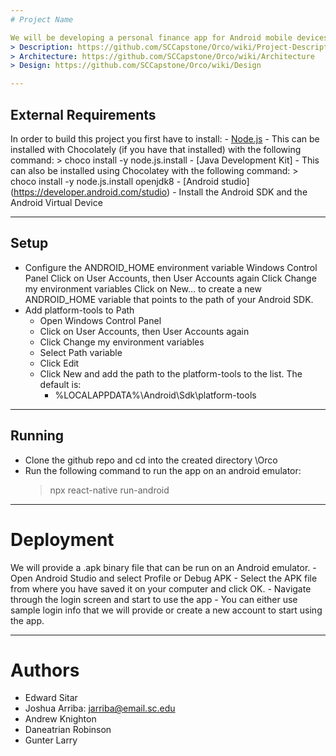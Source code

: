 ```yaml
---
# Project Name

We will be developing a personal finance app for Android mobile devices. The app will allow users to keep track of their savings and expenses as well as invest in the stock market and learn more about the financial world with up-to-date news articles that are uploaded into the app.
> Description: https://github.com/SCCapstone/Orco/wiki/Project-Description
> Architecture: https://github.com/SCCapstone/Orco/wiki/Architecture
> Design: https://github.com/SCCapstone/Orco/wiki/Design

---
```


## External Requirements
In order to build this project you first have to install:
    - [Node.js](https://nodejs.org/en/)
        - This can be installed with Chocolately (if you have that installed) with the following command:
            > choco install -y node.js.install
    - [Java Development Kit]
        - This can also be installed using Chocolatey with the following command:
            > choco install -y node.js.install openjdk8
    - [Android studio] (https://developer.android.com/studio)
          - Install the Android SDK and the Android Virtual Device

---

## Setup

- Configure the ANDROID_HOME environment variable
Windows Control Panel
Click on User Accounts, then User Accounts again
Click Change my environment variables
Click on New… to create a new ANDROID_HOME variable that points to the path of your Android SDK.
- Add platform-tools to Path
    - Open Windows Control Panel
    - Click on User Accounts, then User Accounts again
    - Click Change my environment variables
    - Select Path variable
    - Click Edit
    - Click New and add the path to the platform-tools to the list. The default is:
        - %LOCALAPPDATA%\Android\Sdk\platform-tools

---

## Running

- Clone the github repo and cd into the created directory \Orco
- Run the following command to run the app on an android emulator:
    > npx react-native run-android 

---

# Deployment

We will provide a .apk binary file that can be run on an Android emulator. 
    - Open Android Studio and select Profile or Debug APK
    - Select the APK file from where you have saved it on your computer and click OK.
    - Navigate through the login screen and start to use the app
        - You can either use sample login info that we will provide or create a new account to start using the app.

---

# Authors
- Edward Sitar
- Joshua Arriba: jarriba@email.sc.edu
- Andrew Knighton
- Daneatrian Robinson
- Gunter Larry

